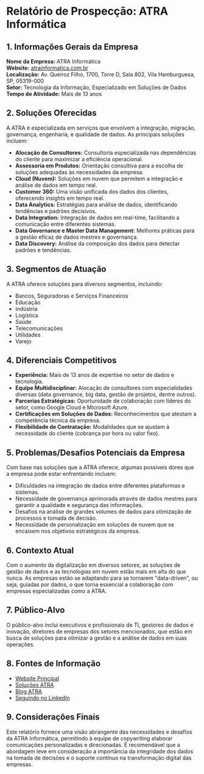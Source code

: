 # Relatório de Prospecção: ATRA Informática

## 1. Informações Gerais da Empresa
**Nome da Empresa:** ATRA Informática  
**Website:** [atrainformatica.com.br](http://www.atrainformatica.com.br)  
**Localização:** Av. Queiroz Filho, 1700, Torre D, Sala 802, Vila Hamburguesa, SP, 05319-000  
**Setor:** Tecnologia da Informação, Especializado em Soluções de Dados  
**Tempo de Atividade:** Mais de 13 anos

## 2. Soluções Oferecidas
A ATRA é especializada em serviços que envolvem a integração, migração, governança, engenharia, e qualidade de dados. As principais soluções incluem:

- **Alocação de Consultores:** Consultoria especializada nas dependências do cliente para maximizar a eficiência operacional.
- **Assessoria em Produtos:** Orientação consultiva para a escolha de soluções adequadas às necessidades da empresa.
- **Cloud (Nuvem):** Soluções em nuvem que permitem a integração e análise de dados em tempo real.
- **Customer 360:** Uma visão unificada dos dados dos clientes, oferecendo insights em tempo real.
- **Data Analytics:** Estratégias para análise de dados, identificando tendências e padrões decisivos.
- **Data Integration:** Integração de dados em real-time, facilitando a comunicação entre diferentes sistemas.
- **Data Governance e Master Data Management:** Melhores práticas para a gestão eficaz de dados mestres e governança.
- **Data Discovery:** Análise da composição dos dados para detectar padrões e tendências.

## 3. Segmentos de Atuação
A ATRA oferece soluções para diversos segmentos, incluindo:

- Bancos, Seguradoras e Serviços Financeiros
- Educação
- Indústria
- Logística
- Saúde
- Telecomunicações
- Utilidades
- Varejo

## 4. Diferenciais Competitivos
- **Experiência:** Mais de 13 anos de expertise no setor de dados e tecnologia.
- **Equipe Multidisciplinar:** Alocação de consultores com especialidades diversas (data governance, big data, gestão de projetos, dentre outros).
- **Parcerias Estratégicas:** Oportunidade de colaboração com líderes do setor, como Google Cloud e Microsoft Azure.
- **Certificações em Soluções de Dados:** Reconhecimentos que atestam a competência técnica da empresa.
- **Flexibilidade de Contratação:** Modalidades que se ajustam à necessidade do cliente (cobrança por hora ou valor fixo).

## 5. Problemas/Desafios Potenciais da Empresa
Com base nas soluções que a ATRA oferece, algumas possíveis dores que a empresa pode estar enfrentando incluem:

- Dificuldades na integração de dados entre diferentes plataformas e sistemas.
- Necessidade de governança aprimorada através de dados mestres para garantir a qualidade e segurança das informações.
- Desafios na análise de grandes volumes de dados para otimização de processos e tomada de decisão.
- Necessidade de personalização em soluções de nuvem que se encaixem nos objetivos estratégicos da empresa.

## 6. Contexto Atual
Com o aumento da digitalização em diversos setores, as soluções de gestão de dados e as tecnologias em nuvem estão mais em alta do que nunca. As empresas estão se adaptando para se tornarem "data-driven", ou seja, guiadas por dados, o que torna essencial a colaboração com empresas especializadas como a ATRA.

## 7. Público-Alvo
O público-alvo inclui executivos e profissionais de TI, gestores de dados e inovação, diretores de empresas dos setores mencionados, que estão em busca de soluções para otimizar a gestão e a análise de dados em suas operações.

## 8. Fontes de Informação
- [Website Principal](http://www.atrainformatica.com.br)
- [Soluções ATRA](https://www.atrainformatica.com.br/solucoes-atra/)
- [Blog ATRA](https://www.atrainformatica.com.br/blog/)
- [Seguindo no LinkedIn](https://www.linkedin.com/company/atra-informatica)

## 9. Considerações Finais
Este relatório fornece uma visão abrangente das necessidades e desafios da ATRA Informática, permitindo à equipe de copywriting elaborar comunicações personalizadas e direcionadas. É recomendável que a abordagem leve em consideração a importância da integridade dos dados na tomada de decisões e o suporte contínuo na transformação digital das empresas.